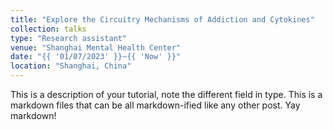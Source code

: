 ```yaml
---
title: "Explore the Circuitry Mechanisms of Addiction and Cytokines"
collection: talks
type: "Research assistant"
venue: "Shanghai Mental Health Center"
date: "{{ '01/07/2023' }}~{{ 'Now' }}"
location: "Shanghai, China"
---
```


This is a description of your tutorial, note the different field in type. This is a markdown files that can be all markdown-ified like any other post. Yay markdown!
